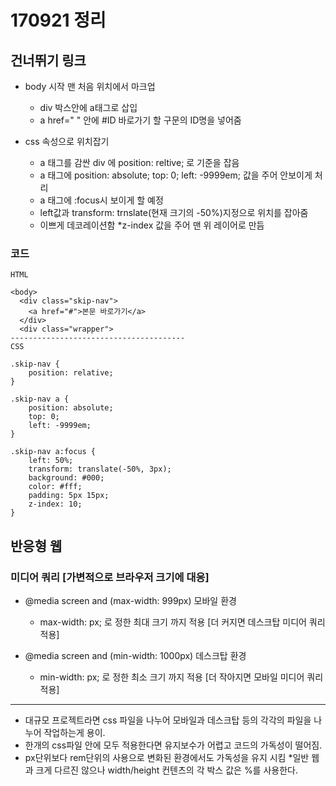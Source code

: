 # 170921 정리

## 건너뛰기 링크

* body 시작 맨 처음 위치에서 마크업  
  * div 박스안에 a태그로 삽입
  * a href=" " 안에 #ID 바로가기 할 구문의 ID명을 넣어줌

*  css 속성으로 위치잡기  
    * a 태그를 감싼 div 에 position: reltive; 로 기준을 잡음
    * a 태그에  position: absolute; top: 0; left: -9999em; 값을 주어 안보이게 처리
    * a 태그에 :focus시 보이게 할 예정
    * left값과 transform: trnslate(현재 크기의 -50%)지정으로 위치를 잡아줌
    * 이쁘게 데코레이션함
    *z-index 값을 주어 맨 위 레이어로 만듬

### 코드
```
HTML

<body>
  <div class="skip-nav">
    <a href="#">본문 바로가기</a>
  </div>
  <div class="wrapper">
---------------------------------------
CSS

.skip-nav {
    position: relative;
}

.skip-nav a {
    position: absolute;
    top: 0;
    left: -9999em;
}

.skip-nav a:focus {
    left: 50%;
    transform: translate(-50%, 3px);
    background: #000;
    color: #fff;
    padding: 5px 15px;
    z-index: 10;
}

``` 

## 반응형 웹

### 미디어 쿼리 [가변적으로 브라우저 크기에 대응]
* @media screen and (max-width: 999px) 모바일 환경
   * max-width: px; 로 정한 최대 크기 까지 적용 [더 커지면 데스크탑  미디어 쿼리 적용]

* @media screen and (min-width: 1000px) 데스크탑 환경   
   * min-width: px; 로 정한 최소 크기 까지 적용 [더 작아지면 모바일 미디어 쿼리 적용] 
---
* 대규모 프로젝트라면 css 파일을 나누어 모바일과 데스크탑 등의 각각의 파일을 나누어 작업하는게 용이.
* 한개의 css파일 안에 모두 적용한다면 유지보수가 어렵고 코드의 가독성이 떨어짐.
* px단위보다 rem단위의 사용으로 변화된 환경에서도 가독성을 유지 시킴
*일반 웹과 크게 다르진 않으나 width/height 컨텐츠의 각 박스 값은 %를 사용한다. 

